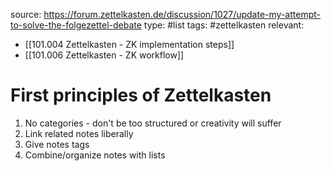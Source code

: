 source: https://forum.zettelkasten.de/discussion/1027/update-my-attempt-to-solve-the-folgezettel-debate
type: #list 
tags: #zettelkasten 
relevant: 
- [[101.004 Zettelkasten - ZK implementation steps]]
- [[101.006 Zettelkasten - ZK workflow]]

# First principles of Zettelkasten

1. No categories - don't be too structured or creativity will suffer
2. Link related notes liberally
3. Give notes tags
4. Combine/organize notes with lists


